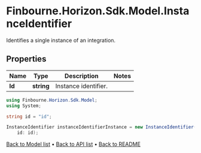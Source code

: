 # Finbourne.Horizon.Sdk.Model.InstanceIdentifier
Identifies a single instance of an integration.

## Properties

Name | Type | Description | Notes
------------ | ------------- | ------------- | -------------
**Id** | **string** | Instance identifier. | 

```csharp
using Finbourne.Horizon.Sdk.Model;
using System;

string id = "id";

InstanceIdentifier instanceIdentifierInstance = new InstanceIdentifier(
    id: id);
```

[Back to Model list](../README.md#documentation-for-models) &#8226; [Back to API list](../README.md#documentation-for-api-endpoints) &#8226; [Back to README](../README.md)
